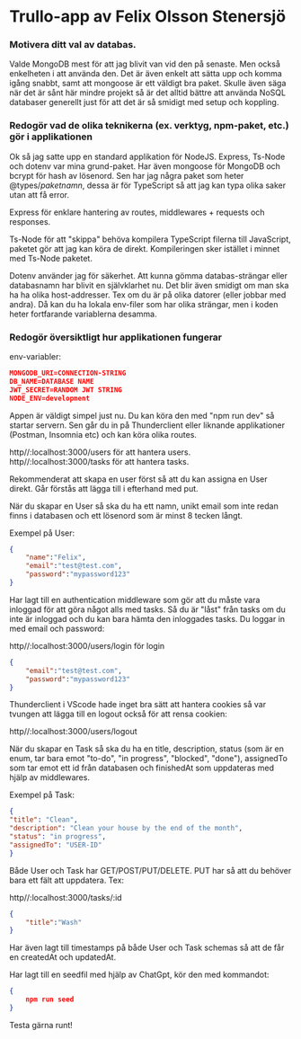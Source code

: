 
# Trullo-app av Felix Olsson Stenersjö

### Motivera ditt val av databas.
Valde MongoDB mest för att jag blivit van vid den på senaste. Men också enkelheten i att använda den. Det är även enkelt att sätta upp och komma igång snabbt, samt att mongoose är ett väldigt bra paket. Skulle även säga när det är sånt här mindre projekt så är det alltid bättre att använda NoSQL databaser generellt just för att det är så smidigt med setup och koppling.

### Redogör vad de olika teknikerna (ex. verktyg, npm-paket, etc.) gör i applikationen
 
Ok så jag satte upp en standard applikation för NodeJS. Express, Ts-Node och dotenv var mina grund-paket. Har även mongoose för MongoDB och bcrypt för hash av lösenord. Sen har jag några paket som heter @types/*paketnamn*, dessa är för TypeScript så att jag kan typa olika saker utan att få error.

Express för enklare hantering av routes, middlewares + requests och responses. 

Ts-Node för att "skippa" behöva kompilera TypeScript filerna till JavaScript, paketet gör att jag kan köra de direkt. Kompileringen sker istället i minnet med Ts-Node paketet.

Dotenv använder jag för säkerhet. Att kunna gömma databas-strängar eller databasnamn har blivit en självklarhet nu. Det blir även smidigt om man ska ha ha olika host-addresser. Tex om du är på olika datorer (eller jobbar med andra). Då kan du ha lokala env-filer som har olika strängar, men i koden heter fortfarande variablerna desamma.


### Redogör översiktligt hur applikationen fungerar

env-variabler:

```json
MONGODB_URI=CONNECTION-STRING
DB_NAME=DATABASE NAME
JWT_SECRET=RANDOM JWT STRING
NODE_ENV=development
```

Appen är väldigt simpel just nu. Du kan köra den med "npm run dev" så startar servern. Sen går du in på Thunderclient eller liknande applikationer (Postman, Insomnia etc) och kan köra olika routes. 

http//:localhost:3000/users för att hantera users.
http//:localhost:3000/tasks för att hantera tasks.

Rekommenderat att skapa en user först så att du kan assigna en User direkt. Går förstås att lägga till i efterhand med put. 

När du skapar en User så ska du ha ett namn, unikt email som inte redan finns i databasen och ett lösenord som är minst 8 tecken långt. 

Exempel på User:
```json
{
    "name":"Felix",
    "email":"test@test.com",
    "password":"mypassword123"
}
```

Har lagt till en authentication middleware som gör att du måste vara inloggad för att göra något alls med tasks. Så du är "låst" från tasks om du inte är inloggad och du kan bara hämta den inloggades tasks. Du loggar in med  email och password:

http//:localhost:3000/users/login för login

```json
{
    "email":"test@test.com",
    "password":"mypassword123"
}
```

Thunderclient i VScode hade inget bra sätt att hantera cookies så var tvungen att lägga till en logout också för att rensa cookien:

http//:localhost:3000/users/logout

När du skapar en Task så ska du ha en title, description, status (som är en enum, tar bara emot "to-do", "in progress", "blocked", "done"), assignedTo som tar emot ett id från databasen och finishedAt som uppdateras med hjälp av middlewares.

Exempel på Task:

```json
{ 
"title": "Clean", 
"description": "Clean your house by the end of the month", 
"status": "in progress", 
"assignedTo": "USER-ID" 
} 
```

Både User och Task har GET/POST/PUT/DELETE.
PUT har så att du behöver bara ett fält att uppdatera. Tex:

http//:localhost:3000/tasks/:id

```json
{
    "title":"Wash"
}
```

Har även lagt till timestamps på både User och Task schemas så att de får en createdAt och updatedAt. 

Har lagt till en seedfil med hjälp av ChatGpt, kör den med kommandot:

```json
{
    npm run seed
}
```

Testa gärna runt!

